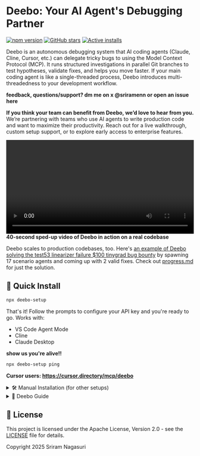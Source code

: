 
# Deebo: Your AI Agent's Debugging Partner
[![npm version](https://img.shields.io/npm/v/deebo-setup.svg)](https://www.npmjs.com/package/deebo-setup)
[![GitHub stars](https://img.shields.io/github/stars/snagasuri/deebo-prototype?style=social)](https://github.com/snagasuri/deebo-prototype)
[![Active installs](https://img.shields.io/endpoint?url=https://deebo-active-counter.ramnag2003.workers.dev/active)](https://github.com/snagasuri/deebo-prototype)

Deebo is an autonomous debugging system that AI coding agents (Claude, Cline, Cursor, etc.) can delegate tricky bugs to using the Model Context Protocol (MCP). It runs structured investigations in parallel Git branches to test hypotheses, validate fixes, and helps you move faster. If your main coding agent is like a single-threaded process, Deebo introduces multi-threadedness to your development workflow.

**feedback, questions/support? dm me on x @sriramenn or open an issue here**

**If you think your team can benefit from Deebo, we’d love to hear from you.**
We’re partnering with teams who use AI agents to write production code and want to maximize their productivity.
Reach out for a live walkthrough, custom setup support, or to explore early access to enterprise features.

<video src="https://github.com/user-attachments/assets/756d35b4-4f77-48de-bd1a-86f76360279e" controls width="100%"></video>
**40-second sped-up video of Deebo in action on a real codebase**


Deebo scales to production codebases, too. Here's [an example of Deebo solving the test53 linearizer failure $100 tinygrad bug bounty](https://github.com/snagasuri/deebo-prototype/tree/master/memory-bank/9bd38e9840d3/sessions/session-1744006973678) by spawning 17 scenario agents and coming up with 2 valid fixes. Check out [progress.md](https://github.com/snagasuri/deebo-prototype/blob/master/memory-bank/9bd38e9840d3/progress.md) for just the solution.

## 🚀 Quick Install
```bash
npx deebo-setup
```
That's it! Follow the prompts to configure your API key and you're ready to go. Works with:
- VS Code Agent Mode
- Cline
- Claude Desktop

**show us you're alive!!**
```bash
npx deebo-setup ping
```

**Cursor users: https://cursor.directory/mcp/deebo**

<details>
<summary>🛠️ Manual Installation (for other setups)</summary>

If you're not using Cline or Claude Desktop, follow these steps:

1. Clone the repo:
   ```bash
   git clone https://github.com/snagasuri/deebo-prototype.git
   cd deebo-prototype
   ```

2. Install dependencies:
   ```bash
   npm install
   npm run build
   ```

3. Install required MCP tools:
   ```bash
   # Install uv/uvx
   curl -LsSf https://astral.sh/uv/install.sh | sh

   # Install git-mcp
   uvx mcp-server-git --help

   # Install desktop-commander
   npx @wonderwhy-er/desktop-commander@latest setup
   ```

4. Configure your MCP client to use Deebo 

### MCP Configuration
```json
{
  "mcpServers": {
    "deebo": {
      "autoApprove": [],
      "disabled": false,
      "timeout": 30,
      "command": "node",
      "args": [
        "--experimental-specifier-resolution=node",
        "--experimental-modules",
        "--max-old-space-size=4096",
        "/absolute/path/to/deebo/build/index.js"
      ],
      "env": {
        "NODE_ENV": "development",
        "USE_MEMORY_BANK": "true",
        "MOTHER_HOST": "openrouter",
        "MOTHER_MODEL": "anthropic/claude-3.5-sonnet",
        "SCENARIO_HOST": "openrouter",
        "SCENARIO_MODEL": "anthropic/claude-3.5-sonnet",
        "OPENROUTER_API_KEY": "sk-or-v1-..."
      },
      "transportType": "stdio"
    }
  }
}
```
</details>

<details>
<summary> 📖 Deebo Guide </summary>

### Prerequisites
- **Git**: For version control
- **Node.js**: v18+ (includes npm)
- **Python**: 3.10+ (for git-mcp)

### Configuration Files
- **VS Code:** `~/Library/Application Support/Code/User/settings.json`
- **Cline:** `~/Library/Application Support/Code/User/globalStorage/saoudrizwan.claude-dev/settings/cline_mcp_settings.json`
- **Claude Desktop:** `~/Library/Application Support/Claude/claude_desktop_config.json`

### LLM Support
Deebo supports OpenRouter, Anthropic, OpenAI SDK, and Gemini models. Configure via environment variables:
- `MOTHER_HOST`: LLM provider for mother agent
- `SCENARIO_HOST`: LLM provider for scenario agents
- `[PROVIDER]_API_KEY`: API key for chosen provider
- Any other OpenAI-compatible API endpoint
  - `OPENAI_API_KEY` to your API key (e.g., `'ollama'` for Ollama)
  - `OPENAI_BASE_URL` to your API endpoint (e.g., `'http://localhost:11434/v1'` for Ollama)

See `src/util/agent-utils.ts` for supported models and configuration details.

This guide explains how to effectively leverage Deebo by instructing your AI coding agent (which acts as the MCP client).

### 1. Delegating a Bug (`start` tool)

When you encounter a tricky bug, instruct your AI agent to delegate the investigation to Deebo.

**Example Instruction to your AI Agent:**

> "This error `(<Error message or description>)` is happening in `/absolute/path/to/your/repo`. I think it might be related to `<brief context>`. Can you delegate this debugging task to Deebo? Please also tell Deebo that I already tried `<what you tried>` and it didn't work."

**Key Information to Provide Your Agent:**

*   **The Error:** The specific error message, stack trace, or observed incorrect behavior.
*   **Repository Path:** The **absolute path** to the Git repository on your machine. Your agent needs this to tell Deebo where to work.
*   **Context (Crucial!):** Tell your agent any relevant details so it can pass them to Deebo:
    *   What you've already tried and ruled out.
    *   Relevant code snippets or file paths (`filePath`).
    *   Specific conditions for reproduction.
    *   The programming language (`language`).
    *   *The more context your agent gives Deebo, the faster and more effective the investigation will be.*

Your agent will then use the `deebo.start` tool, providing this information. It should report back the `sessionId` (e.g., `session-1745822688572`) that Deebo returns. **Keep track of this ID.**

### 2. Checking Investigation Progress (`check` tool)

Ask your agent to check the status of the ongoing Deebo session.

**Example Instruction to your AI Agent:**

> "Can you check the status of Deebo session `<Your Session ID>`?"

*   **Timing:** Give Deebo's Mother Agent 30-60 seconds after starting before asking for the first check.
*   **The Pulse Report:** Your agent will call `deebo.check` and should relay the "Session Pulse" report back to you. This report provides a snapshot (explained in the previous (incorrect) guide draft and still relevant in structure):
    *   Overall Status (in\_progress, completed, etc.)
    *   Mother Agent Status & Last Activity/Stage
    *   Scenario Agent Summary (Running, Terminated, Reported counts)
    *   Details on Reported Scenarios (Hypothesis, Confirmed Status, Summary)
    *   Details on Running/Terminated Scenarios (Hypothesis, Runtime, Last Activity)
    *   `file://` links to detailed logs/reports (Your agent might present these as clickable links or code blocks).

Use the pulse relayed by your agent to understand what hypotheses Deebo is exploring and how they are progressing.

### 3. Guiding the Investigation Mid-Session (`add_observation` tool)

If you see Deebo's Mother Agent going off track (based on the pulse report from your agent), or if you have new insights, you can guide it *indirectly* by giving instructions *to your primary AI agent*.

**Example Instruction to your AI Agent:**

> "Tell Deebo session `<Your Session ID>` the following observation: '<Your Insight>'. For example, tell it 'The file size errors it reported earlier are likely a tool limitation, it should focus on checking the CI script environment variables instead.'"

**Why Instruct Your Agent to Add Observations?**

*   **Correcting Course:** If the pulse report shows the Mother Agent is stuck (e.g., repeatedly failing the same tool call, fixated on disproven hypotheses), your observation (relayed by your agent) can provide a crucial nudge.
*   **Providing New Information:** Maybe you found a relevant commit hash, noticed the bug only happens after a specific user action, or confirmed an external dependency is healthy. Tell your agent to pass this to Deebo.
*   **Suggesting Alternatives:** "Ask Deebo session `<ID>` to consider if a race condition in the data loading might be causing this, since the file system checks passed."

Your agent will use the `deebo.add_observation` tool. The observation is added to the Mother Agent's context for its *next* LLM call, potentially changing its course.

### 4. Ending an Investigation (`cancel` tool)

If you want to stop the Deebo investigation early (e.g., you found the fix, it's taking too long, the hypotheses seem wrong), tell your agent to cancel it.

**Example Instruction to your AI Agent:**

> "Please cancel Deebo session `<Your Session ID>`."

Your agent will use `deebo.cancel`. Deebo will attempt to gracefully stop the Mother Agent and terminate all active Scenario Agents for that session. Your agent should confirm the cancellation request was sent.

### 5. Understanding the Agent-Deebo Dynamic

*   **Your Agent is the Interface:** You talk to your coding agent; your agent talks to Deebo using MCP.
*   **Leverage Your Agent's Strengths:** Your primary agent can help formulate the initial context for Deebo or summarize Deebo's pulse reports.
*   **Indirect Steering:** Your `add_observation` instructions are powerful. They allow your human insight to guide Deebo's autonomous investigation via your agent acting as the messenger. The example run showed the Mother Agent *could* get stuck in loops (like the tool/hypothesis conflict); your observation via the primary agent is the mechanism to break such loops.
*   **Iterative Process:** If one Deebo session doesn't solve the bug, review the results (pulse reports, logs via `file://` links if provided by your agent) and start a *new* session, instructing your agent to provide the key learnings as context.
*   **Keep Deebo Updated:** Use `npx deebo-setup@latest` periodically so your agent benefits from the latest server-side improvements.

By understanding that you instruct your *agent* to use Deebo, you can effectively integrate this powerful parallel debugging capability into your AI-assisted development workflow.


</details>

## 📜 License

This project is licensed under the Apache License, Version 2.0 - see the [LICENSE](LICENSE) file for details.

Copyright 2025 Sriram Nagasuri

